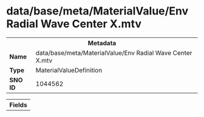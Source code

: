 <h1>data/base/meta/MaterialValue/Env Radial Wave Center X.mtv</h1><table><tr><th colspan="100%">Metadata</th></tr><tr><td><b>Name</b></td><td>data/base/meta/MaterialValue/Env Radial Wave Center X.mtv</td></tr><tr><td><b>Type</b></td><td>MaterialValueDefinition</td></tr><tr><td><b>SNO ID</b></td><td>1044562</td></tr></table>

<table><tr><th colspan="100%">Fields</th></tr></table>

